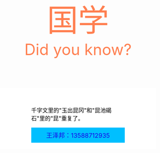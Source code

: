 <!DOCTYPE html>
<html>
<head>
<title>https://wangzebang123.github.io/guoxue1.github.io/</title>
<style>   body {    margin: 0px;    padding: 0px;    border: 0px;    color: white;
}   a {    color: white;
}   .banner {    background: url(主展示图.jpg);    background-size: cover;    width: 100%;    height: 300px;    text-align: center;    font-size: 100px;    color: coral;    padding-top: 120px;
}   .menu {    background-color: #00BFFF;    padding: 10px;    text-align: center;    font-size: 24px;
}   .content {    padding-top: 40px;    padding-bottom: 20px;    padding-left: 20%;    padding-right: 20%;    font-size: 18px;    background-color: white;    color: black;
}   .button {    background-color: #32CD32;    color: white;    padding: 15px;
}   .footer {    background-color: #00BFFF;    padding: 10px;    text-align: center;    font-size: 20px;    color: #1806E8;
}
</style>
</head>
<body>
<div class = "banner">   国学<br/>   <div style = "font-size: 50px;">Did you know?</div>
</div>
</a>
</div>
<div class = "content">   <p>千字文里的"玉出昆冈"和"昆池碣石"里的"昆"重复了。   </p>   
<div class = "footer">   王泽邦：13588712935
</div>
</body>
</html>
